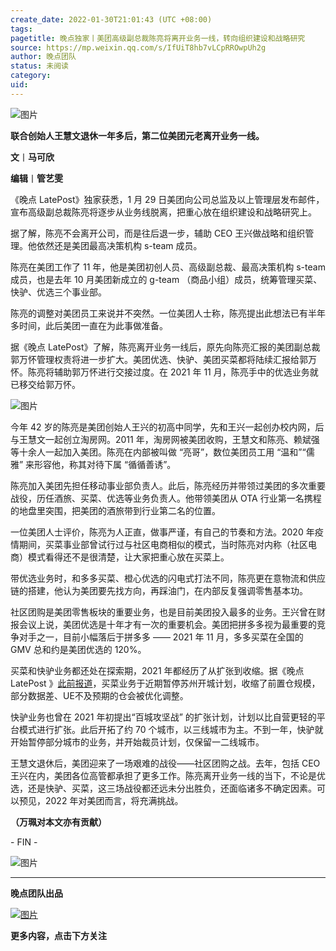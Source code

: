 ```yaml
---
create_date: 2022-01-30T21:01:43 (UTC +08:00)
tags: 
pagetitle: 晚点独家丨美团高级副总裁陈亮将离开业务一线，转向组织建设和战略研究
source: https://mp.weixin.qq.com/s/IfUiT8hb7vLCpRROwpUh2g
author: 晚点团队
status: 未阅读
category: 
uid: 
---
```


![图片](https://mmbiz.qpic.cn/mmbiz_jpg/VWpZENjIo5vYhvmHUibxINs4QEF3w6yy7DZGNX80AIiaztfL6BFS24kPHC7ukMDs4AfHnJWc5QodOdlJNaJXXevg/640?wx_fmt=jpeg&wxfrom=5&wx_lazy=1&wx_co=1)

**联合创始人王慧文退休一年多后，第二位美团元老离开业务一线。**

**文**丨**马可欣**  

**编辑**丨**管艺雯**

《晚点 LatePost》独家获悉，1 月 29 日美团向公司总监及以上管理层发布邮件，宣布高级副总裁陈亮将逐步从业务线脱离，把重心放在组织建设和战略研究上。

据了解，陈亮不会离开公司，而是往后退一步，辅助 CEO 王兴做战略和组织管理。他依然还是美团最高决策机构 s-team 成员。

陈亮在美团工作了 11 年，他是美团初创人员、高级副总裁、最高决策机构 s-team 成员，也是去年 10 月美团新成立的 g-team （商品小组）成员，统筹管理买菜、快驴、优选三个事业部。

陈亮的调整对美团员工来说并不突然。一位美团人士称，陈亮提出此想法已有半年多时间，此后美团一直在为此事做准备。

据《晚点 LatePost》了解，陈亮离开业务一线后，原先向陈亮汇报的美团副总裁郭万怀管理权责将进一步扩大。美团优选、快驴、美团买菜都将陆续汇报给郭万怀。陈亮将辅助郭万怀进行交接过度。在 2021 年 11 月，陈亮手中的优选业务就已移交给郭万怀。

![图片](https://mmbiz.qpic.cn/mmbiz_jpg/VWpZENjIo5vYhvmHUibxINs4QEF3w6yy71LTvmVFuHe5vZWXAQicWTK7iaJ1ibpRS4TCGl6vpCz0UicbF4zJWiaCaecw/640?wx_fmt=jpeg&wxfrom=5&wx_lazy=1&wx_co=1)

今年 42 岁的陈亮是美团创始人王兴的初高中同学，先和王兴一起创办校内网，后与王慧文一起创立淘房网。2011 年，淘房网被美团收购，王慧文和陈亮、赖斌强等十余人一起加入美团。陈亮在内部被叫做 “亮哥”，数位美团员工用 “温和”“儒雅” 来形容他，称其对待下属 “循循善诱”。

陈亮加入美团先担任移动事业部负责人。此后，陈亮经历并带领过美团的多次重要战役，历任酒旅、买菜、优选等业务负责人。他带领美团从 OTA 行业第一名携程的地盘里突围，把美团的酒旅带到行业第二名的位置。

一位美团人士评价，陈亮为人正直，做事严谨，有自己的节奏和方法。2020 年疫情期间，买菜事业部曾试行过与社区电商相似的模式，当时陈亮对内称（社区电商）模式看得还不是很清楚，让大家把重心放在买菜上。

带优选业务时，和多多买菜、橙心优选的闪电式打法不同，陈亮更在意物流和供应链的搭建，他认为美团要先找方向，再踩油门，在内部反复强调零售基本功。

社区团购是美团零售板块的重要业务，也是目前美团投入最多的业务。王兴曾在财报会议上说，美团优选是十年才有一次的重要机会。美团把拼多多视为最重要的竞争对手之一，目前小幅落后于拼多多 —— 2021 年 11 月，多多买菜在全国的 GMV 总和约是美团优选的 120%。

买菜和快驴业务都还处在探索期，2021 年都经历了从扩张到收缩。据《晚点 LatePost 》[此前报道](http://mp.weixin.qq.com/s?__biz=MzU3Mjk1OTQ0Ng==&mid=2247491814&idx=1&sn=cf01f2d4a9d146b494b36ffeaaeee5e7&chksm=fcca5f5fcbbdd6496fd987463c10566c7b56f762ad477d9f684cceda3008c0de9c5d635910f9&scene=21#wechat_redirect)，买菜业务于近期暂停苏州开城计划，收缩了前置仓规模，部分数据差、UE不及预期的仓会被优化调整。

快驴业务也曾在 2021 年初提出“百城攻坚战” 的扩张计划，计划以比自营更轻的平台模式进行扩张。此后开拓了约 70 个城市，以三线城市为主。不到一年，快驴就开始暂停部分城市的业务，并开始裁员计划，仅保留一二线城市。

王慧文退休后，美团迎来了一场艰难的战役——社区团购之战。去年，包括 CEO 王兴在内，美团各位高管都承担了更多工作。陈亮离开业务一线的当下，不论是优选，还是快驴、买菜，这三场战役都还远未分出胜负，还面临诸多不确定因素。可以预见，2022 年对美团而言，将充满挑战。

**（万珮对本文亦有贡献）**

\- FIN -

![图片](https://mmbiz.qpic.cn/mmbiz_jpg/VWpZENjIo5s2EneJLuZYf9DBh8iaG548ZO6dL7uGcCYVHf8sz0W7mYNWq0jbHAUd4A89qKYTlcEq81Ch8Wu1ibAg/640?wx_fmt=jpeg&wxfrom=5&wx_lazy=1&wx_co=1)

___

**晚点团队出品**

[![图片](https://mmbiz.qpic.cn/mmbiz_jpg/VWpZENjIo5sgxLiaeVL0eBWvIxNvqVgOLOzMDueRCb1o1fPCf9O2MDqNIAky794T5ia81RXb7DSibQbG0ftykibIpQ/640?wx_fmt=jpeg&wxfrom=5&wx_lazy=1&wx_co=1)](http://mp.weixin.qq.com/s?__biz=MzU3Mjk1OTQ0Ng==&mid=2247490777&idx=1&sn=f99495252b209db57b4643ecf7770c59&chksm=fcc9a360cbbe2a764db03707932f01e1ad1c58dbaf2e3492cf0fc872f1fe3b33dc2fa3e07f7e&scene=21#wechat_redirect)

**更多内容，点击下方关注**
